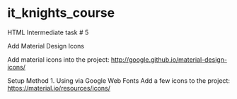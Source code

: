 # it_knights_course
HTML Intermediate task # 5

Add Material Design Icons

Add material icons into the project: http://google.github.io/material-design-icons/

Setup Method 1. Using via Google Web Fonts Add a few icons to the project: https://material.io/resources/icons/
